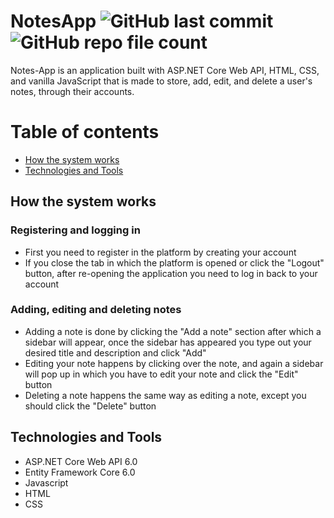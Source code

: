 # NotesApp ![GitHub last commit](https://img.shields.io/github/last-commit/ivangeorgiev34/Notes-App?color=success&style=plastic) ![GitHub repo file count](https://img.shields.io/github/directory-file-count/ivangeorgiev34/Notes-App?color=informational&logo=files&style=plastic)
Notes-App is an application built with ASP.NET Core Web API, HTML, CSS, and vanilla JavaScript that is made to store, add, edit, and delete a user's notes, through their accounts.
# Table of contents
- [How the system works](#howTheSystemWorks)
- [Technologies and Tools](#technologiesAndTools)
## <a id="howTheSystemWorks" name="howTheSystemWorks">How the system works</a>
### Registering and logging in
- First you need to register in the platform by creating your account
- If you close the tab in which the platform is opened or click the "Logout" button, after re-opening the application you need to log in back to your account
### Adding, editing and deleting notes
- Adding a note is done by clicking the "Add a note" section after which a sidebar will appear, once the sidebar has appeared you type out your desired title and description and click "Add"
- Editing your note happens by clicking over the note, and again a sidebar will pop up in which you have to edit your note and click the "Edit" button
- Deleting a note happens the same way as editing a note, except you should click the "Delete" button
## <a id="technologiesAndTools" name="technologiesAndTools">Technologies and Tools</a>
- ASP.NET Core Web API 6.0
- Entity Framework Core 6.0
- Javascript
- HTML
- CSS
